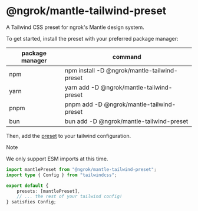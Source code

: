# @ngrok/mantle-tailwind-preset

A Tailwind CSS preset for ngrok's Mantle design system.

To get started, install the preset with your preferred package manager:

| package manager | command                                      |
| --------------- | -------------------------------------------- |
| npm             | npm install -D @ngrok/mantle-tailwind-preset |
| yarn            | yarn add -D @ngrok/mantle-tailwind-preset    |
| pnpm            | pnpm add -D @ngrok/mantle-tailwind-preset    |
| bun             | bun add -D @ngrok/mantle-tailwind-preset     |

Then, add the [preset](https://tailwindcss.com/docs/presets) to your tailwind configuration.

> [!NOTE]  
> We only support ESM imports at this time.

```ts
import mantlePreset from "@ngrok/mantle-tailwind-preset";
import type { Config } from "tailwindcss";

export default {
	presets: [mantlePreset],
	// ... the rest of your tailwind config!
} satisfies Config;
```

